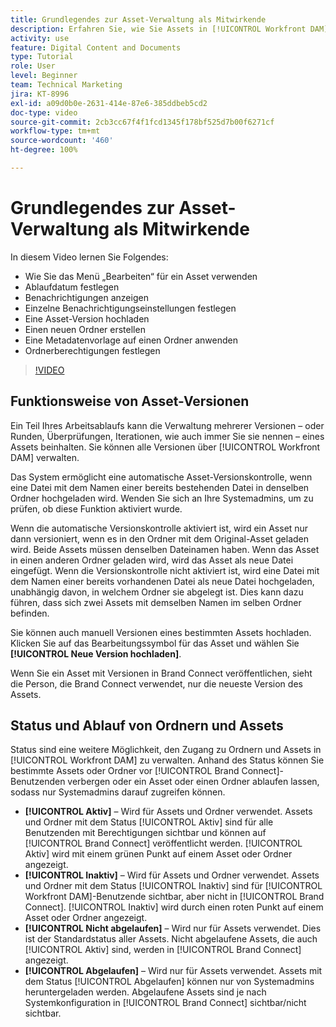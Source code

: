 ```yaml
---
title: Grundlegendes zur Asset-Verwaltung als Mitwirkende
description: Erfahren Sie, wie Sie Assets in [!UICONTROL Workfront DAM] verwalten können, um Ihren Arbeitsablauf zu verbessern.
activity: use
feature: Digital Content and Documents
type: Tutorial
role: User
level: Beginner
team: Technical Marketing
jira: KT-8996
exl-id: a09d0b0e-2631-414e-87e6-385ddbeb5cd2
doc-type: video
source-git-commit: 2cb3cc67f4f1fcd1345f178bf525d7b00f6271cf
workflow-type: tm+mt
source-wordcount: '460'
ht-degree: 100%

---
```


# Grundlegendes zur Asset-Verwaltung als Mitwirkende

In diesem Video lernen Sie Folgendes:

* Wie Sie das Menü „Bearbeiten“ für ein Asset verwenden
* Ablaufdatum festlegen
* Benachrichtigungen anzeigen
* Einzelne Benachrichtigungseinstellungen festlegen
* Eine Asset-Version hochladen
* Einen neuen Ordner erstellen
* Eine Metadatenvorlage auf einen Ordner anwenden
* Ordnerberechtigungen festlegen

>[!VIDEO](https://video.tv.adobe.com/v/335256/?quality=12&learn=on)

## Funktionsweise von Asset-Versionen

Ein Teil Ihres Arbeitsablaufs kann die Verwaltung mehrerer Versionen – oder Runden, Überprüfungen, Iterationen, wie auch immer Sie sie nennen – eines Assets beinhalten. Sie können alle Versionen über [!UICONTROL Workfront DAM] verwalten.

Das System ermöglicht eine automatische Asset-Versionskontrolle, wenn eine Datei mit dem Namen einer bereits bestehenden Datei in denselben Ordner hochgeladen wird. Wenden Sie sich an Ihre Systemadmins, um zu prüfen, ob diese Funktion aktiviert wurde.

Wenn die automatische Versionskontrolle aktiviert ist, wird ein Asset nur dann versioniert, wenn es in den Ordner mit dem Original-Asset geladen wird. Beide Assets müssen denselben Dateinamen haben. Wenn das Asset in einen anderen Ordner geladen wird, wird das Asset als neue Datei eingefügt.
Wenn die Versionskontrolle nicht aktiviert ist, wird eine Datei mit dem Namen einer bereits vorhandenen Datei als neue Datei hochgeladen, unabhängig davon, in welchem Ordner sie abgelegt ist. Dies kann dazu führen, dass sich zwei Assets mit demselben Namen im selben Ordner befinden.

Sie können auch manuell Versionen eines bestimmten Assets hochladen. Klicken Sie auf das Bearbeitungssymbol für das Asset und wählen Sie **[!UICONTROL Neue Version hochladen]**.

Wenn Sie ein Asset mit Versionen in Brand Connect veröffentlichen, sieht die Person, die Brand Connect verwendet, nur die neueste Version des Assets.

## Status und Ablauf von Ordnern und Assets

Status sind eine weitere Möglichkeit, den Zugang zu Ordnern und Assets in [!UICONTROL Workfront DAM] zu verwalten. Anhand des Status können Sie bestimmte Assets oder Ordner vor [!UICONTROL Brand Connect]-Benutzenden verbergen oder ein Asset oder einen Ordner ablaufen lassen, sodass nur Systemadmins darauf zugreifen können.

* **[!UICONTROL Aktiv]** – Wird für Assets und Ordner verwendet. Assets und Ordner mit dem Status [!UICONTROL Aktiv] sind für alle Benutzenden mit Berechtigungen sichtbar und können auf [!UICONTROL Brand Connect] veröffentlicht werden. [!UICONTROL Aktiv] wird mit einem grünen Punkt auf einem Asset oder Ordner angezeigt.
* **[!UICONTROL Inaktiv]** – Wird für Assets und Ordner verwendet. Assets und Ordner mit dem Status [!UICONTROL Inaktiv] sind für [!UICONTROL Workfront DAM]-Benutzende sichtbar, aber nicht in [!UICONTROL Brand Connect]. [!UICONTROL Inaktiv] wird durch einen roten Punkt auf einem Asset oder Ordner angezeigt.
* **[!UICONTROL Nicht abgelaufen]** – Wird nur für Assets verwendet. Dies ist der Standardstatus aller Assets. Nicht abgelaufene Assets, die auch [!UICONTROL Aktiv] sind, werden in [!UICONTROL Brand Connect] angezeigt.
* **[!UICONTROL Abgelaufen]** – Wird nur für Assets verwendet. Assets mit dem Status [!UICONTROL Abgelaufen] können nur von Systemadmins heruntergeladen werden. Abgelaufene Assets sind je nach Systemkonfiguration in [!UICONTROL Brand Connect] sichtbar/nicht sichtbar.
